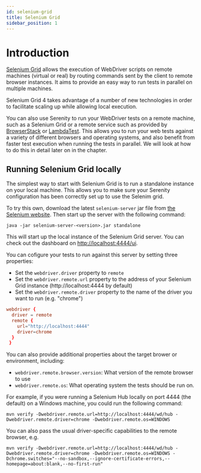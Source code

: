 ```yaml
---
id: selenium-grid
title: Selenium Grid
sidebar_position: 1
---
```

# Introduction

[Selenium Grid](https://www.selenium.dev/documentation/grid/) allows the execution of WebDriver scripts on remote machines (virtual or real) by routing commands sent by the client to remote browser instances. It aims to provide an easy way to run tests in parallel on multiple machines. 

Selenium Grid 4 takes advantage of a number of new technologies in order to facilitate scaling up while allowing local execution.

You can also use Serenity to run your WebDriver tests on a remote machine, such as a Selenium Grid or a remote service such as provided by [BrowserStack](https://www.browserstack.com) or [LambdaTest](https://www.lambdatest.com?utm_source=serenity_bdd&utm_medium=website). This allows you to run your web tests against a variety of different browsers and operating systems, and also benefit from faster test execution when running the tests in parallel. We will look at how to do this in detail later on in the chapter.

## Running Selenium Grid locally
The simplest way to start with Selenium Grid is to run a standalone instance on your local machine. This allows you to make sure your Serenity configuration has been correctly set up to use the Selenim grid. 

To try this own, download the latest `selenium-server` jar file from [the Selenium website](https://www.selenium.dev/downloads/). Then start up the server with the following command:

```
java -jar selenium-server-<version>.jar standalone
```

This will start up the local instance of the Selenium Grid server. You can check out the dashboard on [http://localhost:4444/ui](http://localhost:4444/ui).

You can cofigure your tests to run against this server by setting three properties:
 - Set the `webdriver.driver` property to `remote` 
 - Set the `webdriver.remote.url` property to the address of your Selenium Grid instance (http://localhost:4444 by default)
 - Set the `webdriver.remote.driver` property to the name of the driver you want to run (e.g. "chrome")

```conf
webdriver {
  driver = remote
  remote {
    url="http://localhost:4444"
    driver=chrome
  }
 }
```

You can also provide additional properties about the target brower or environment, including:
- `webdriver.remote.browser.version`: What version of the remote browser to use
- `webdriver.remote.os`: What operating system the tests should be run on.

For example, if you were running a Selenium Hub locally on port 4444 (the default) on a Windows machine, you could run the following command:

```
mvn verify -Dwebdriver.remote.url=http://localhost:4444/wd/hub -Dwebdriver.remote.driver=chrome -Dwebdriver.remote.os=WINDOWS
```

You can also pass the usual driver-specific capabilities to the remote browser, e.g.
```
mvn verify -Dwebdriver.remote.url=http://localhost:4444/wd/hub -Dwebdriver.remote.driver=chrome -Dwebdriver.remote.os=WINDOWS -Dchrome.switches="--no-sandbox,--ignore-certificate-errors,--homepage=about:blank,--no-first-run"
```






